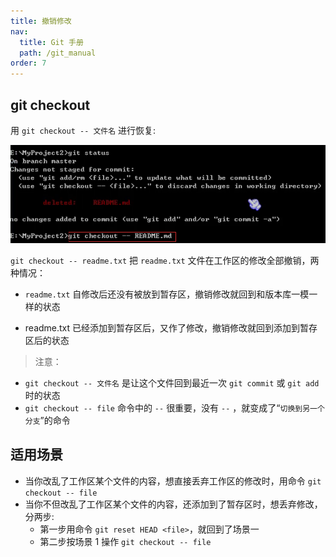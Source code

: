 ```yaml
---
title: 撤销修改
nav:
  title: Git 手册
  path: /git_manual
order: 7
---
```


## git checkout

用 `git checkout -- 文件名` 进行恢复:

![6-1](../../assets/6-1.png)

`git checkout -- readme.txt` 把 `readme.txt` 文件在工作区的修改全部撤销，两种情况：

- `readme.txt` 自修改后还没有被放到暂存区，撤销修改就回到和版本库一模一样的状态

- readme.txt 已经添加到暂存区后，又作了修改，撤销修改就回到添加到暂存区后的状态

> 注意：
- `git checkout -- 文件名` 是让这个文件回到最近一次 `git commit` 或 `git add` 时的状态
- `git checkout -- file` 命令中的 `--` 很重要，没有 `--` ，就变成了“`切换到另一个分支`”的命令

## 适用场景

- 当你改乱了工作区某个文件的内容，想直接丢弃工作区的修改时，用命令 `git checkout -- file`
- 当你不但改乱了工作区某个文件的内容，还添加到了暂存区时，想丢弃修改，分两步:
  - 第一步用命令 `git reset HEAD <file>`，就回到了场景一
  - 第二步按场景 1 操作 `git checkout -- file`
